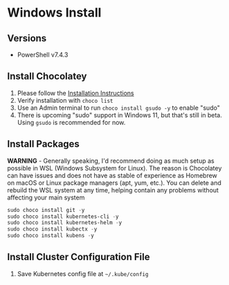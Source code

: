 # Windows Install

## Versions

- PowerShell v7.4.3

## Install Chocolatey

1. Please follow the [Installation Instructions](https://chocolatey.org/install)
1. Verify installation with `choco list`
1. Use an Admin terminal to run `choco install gsudo -y` to enable "sudo"
1. There is upcoming "sudo" support in Windows 11, but that's still in beta. Using `gsudo` is recommended for now.

## Install Packages

**WARNING** - Generally speaking, I'd recommend doing as much setup as possible in WSL (Windows Subsystem for Linux). The reason is Chocolatey can have issues and does not have as stable of experience as Homebrew on macOS or Linux package managers (apt, yum, etc.). You can delete and rebuild the WSL system at any time, helping contain any problems without affecting your main system

```powershell
sudo choco install git -y
sudo choco install kubernetes-cli -y
sudo choco install kubernetes-helm -y
sudo choco install kubectx -y
sudo choco install kubens -y
```

## Install Cluster Configuration File

1. Save Kubernetes config file at `~/.kube/config`
